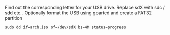 Find out the corresponding letter for your USB drive. 
Replace sdX with sdc / sdd etc.. 
Optionally format the USB using gparted and create a FAT32 partition

`sudo dd if=arch.iso of=/dev/sdX bs=4M status=progress`

